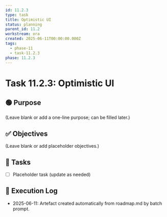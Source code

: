 ```yaml
---
id: 11.2.3
type: task
title: Optimistic UI
status: planning
parent_id: 11.2
workstream: ora
created: 2025-06-11T00:00:00.000Z
tags:
  - phase-11
  - task-11.2.3
phase: 11.2.3
---
```


# Task 11.2.3: Optimistic UI

## 🟢 Purpose

(Leave blank or add a one-line purpose; can be filled later.)

## ✅ Objectives

(Leave blank or add placeholder objectives.)

## 🔨 Tasks

- [ ] Placeholder task (update as needed)

## 🧾 Execution Log

- 2025-06-11: Artefact created automatically from roadmap.md by batch prompt.
